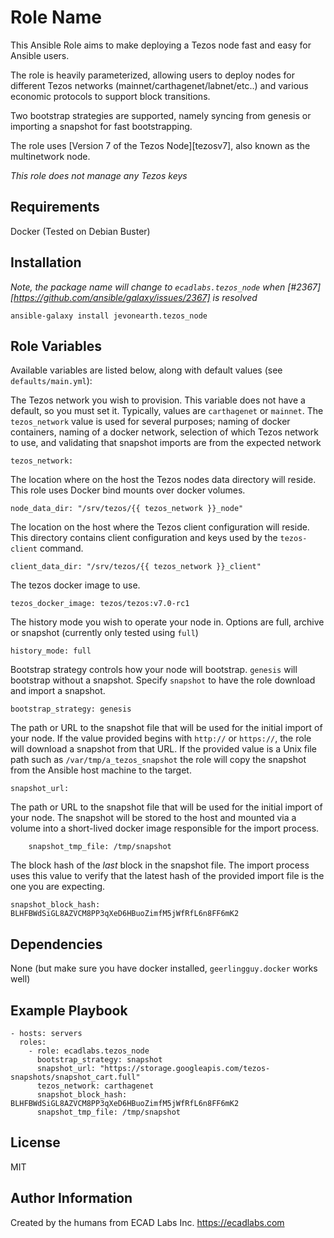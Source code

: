Role Name
=========

This Ansible Role aims to make deploying a Tezos node fast and easy for Ansible users.

The role is heavily parameterized, allowing users to deploy nodes for different Tezos networks (mainnet/carthagenet/labnet/etc..) and various economic protocols to support block transitions.

Two bootstrap strategies are supported, namely syncing from genesis or importing a snapshot for fast bootstrapping.

The role uses [Version 7 of the Tezos Node][tezosv7], also known as the multinetwork node.

_This role does not manage any Tezos keys_

Requirements
------------

Docker (Tested on Debian Buster)

Installation
------------

_Note, the package name will change to `ecadlabs.tezos_node` when [#2367][https://github.com/ansible/galaxy/issues/2367] is resolved_

    ansible-galaxy install jevonearth.tezos_node

Role Variables
--------------

Available variables are listed below, along with default values (see `defaults/main.yml`):

The Tezos network you wish to provision. This variable does not have a default, so you must set it. Typically, values are `carthagenet` or `mainnet`. The `tezos_network` value is used for several purposes; naming of docker containers, naming of a docker network, selection of which Tezos network to use, and validating that snapshot imports are from the expected network

    tezos_network:

The location where on the host the Tezos nodes data directory will reside. This role uses Docker bind mounts over docker volumes.

    node_data_dir: "/srv/tezos/{{ tezos_network }}_node"

The location on the host where the Tezos client configuration will reside. This directory contains client configuration and keys used by the `tezos-client` command.

    client_data_dir: "/srv/tezos/{{ tezos_network }}_client"

The tezos docker image to use.

    tezos_docker_image: tezos/tezos:v7.0-rc1

The history mode you wish to operate your node in. Options are full, archive or snapshot (currently only tested using `full`)

    history_mode: full

Bootstrap strategy controls how your node will bootstrap. `genesis` will bootstrap without a snapshot. Specify `snapshot` to have the role download and import a snapshot.

    bootstrap_strategy: genesis

The path or URL to the snapshot file that will be used for the initial import of your node. If the value provided begins with `http://` or `https://`, the role will download a snapshot from that URL. If the provided value is a Unix file path such as `/var/tmp/a_tezos_snapshot` the role will copy the snapshot from the Ansible host machine to the target.

    snapshot_url:

The path or URL to the snapshot file that will be used for the initial import of your node. The snapshot will be stored to the host and mounted via a volume into a short-lived docker image responsible for the import process.

        snapshot_tmp_file: /tmp/snapshot

The block hash of the _last_ block in the snapshot file. The import process uses this value to verify that the latest hash of the provided import file is the one you are expecting.

    snapshot_block_hash: BLHFBWdSiGL8AZVCM8PP3qXeD6HBuoZimfM5jWfRfL6n8FF6mK2

Dependencies
------------

None (but make sure you have docker installed, `geerlingguy.docker` works well)

Example Playbook
----------------

    - hosts: servers
      roles:
        - role: ecadlabs.tezos_node
          bootstrap_strategy: snapshot
          snapshot_url: "https://storage.googleapis.com/tezos-snapshots/snapshot_cart.full"
          tezos_network: carthagenet
          snapshot_block_hash: BLHFBWdSiGL8AZVCM8PP3qXeD6HBuoZimfM5jWfRfL6n8FF6mK2
          snapshot_tmp_file: /tmp/snapshot

License
-------

MIT

Author Information
------------------

Created by the humans from ECAD Labs Inc. https://ecadlabs.com


[tezos_v7]: https://tezos.gitlab.io/releases/version-7.html